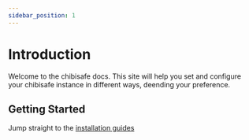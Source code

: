 ```yaml
---
sidebar_position: 1
---
```


# Introduction

Welcome to the chibisafe docs.
This site will help you set and configure your chibisafe instance in different ways, deending your preference.

## Getting Started

Jump straight to the [installation guides](/docs/category/installation/)

